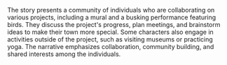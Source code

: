 The story presents a community of individuals who are collaborating on various projects, including a mural and a busking performance featuring birds. They discuss the project's progress, plan meetings, and brainstorm ideas to make their town more special. Some characters also engage in activities outside of the project, such as visiting museums or practicing yoga. The narrative emphasizes collaboration, community building, and shared interests among the individuals.
